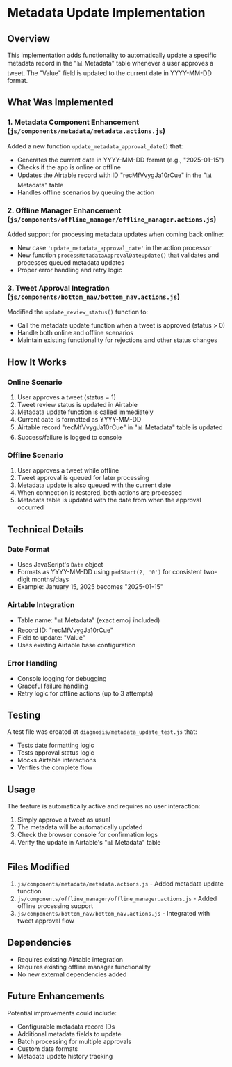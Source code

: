 # Metadata Update Implementation

## Overview

This implementation adds functionality to automatically update a specific metadata record in the "📊 Metadata" table whenever a user approves a tweet. The "Value" field is updated to the current date in YYYY-MM-DD format.

## What Was Implemented

### 1. Metadata Component Enhancement (`js/components/metadata/metadata.actions.js`)

Added a new function `update_metadata_approval_date()` that:
- Generates the current date in YYYY-MM-DD format (e.g., "2025-01-15")
- Checks if the app is online or offline
- Updates the Airtable record with ID "recMfVvygJa10rCue" in the "📊 Metadata" table
- Handles offline scenarios by queuing the action

### 2. Offline Manager Enhancement (`js/components/offline_manager/offline_manager.actions.js`)

Added support for processing metadata updates when coming back online:
- New case `'update_metadata_approval_date'` in the action processor
- New function `processMetadataApprovalDateUpdate()` that validates and processes queued metadata updates
- Proper error handling and retry logic

### 3. Tweet Approval Integration (`js/components/bottom_nav/bottom_nav.actions.js`)

Modified the `update_review_status()` function to:
- Call the metadata update function when a tweet is approved (status > 0)
- Handle both online and offline scenarios
- Maintain existing functionality for rejections and other status changes

## How It Works

### Online Scenario
1. User approves a tweet (status = 1)
2. Tweet review status is updated in Airtable
3. Metadata update function is called immediately
4. Current date is formatted as YYYY-MM-DD
5. Airtable record "recMfVvygJa10rCue" in "📊 Metadata" table is updated
6. Success/failure is logged to console

### Offline Scenario
1. User approves a tweet while offline
2. Tweet approval is queued for later processing
3. Metadata update is also queued with the current date
4. When connection is restored, both actions are processed
5. Metadata table is updated with the date from when the approval occurred

## Technical Details

### Date Format
- Uses JavaScript's `Date` object
- Formats as YYYY-MM-DD using `padStart(2, '0')` for consistent two-digit months/days
- Example: January 15, 2025 becomes "2025-01-15"

### Airtable Integration
- Table name: "📊 Metadata" (exact emoji included)
- Record ID: "recMfVvygJa10rCue"
- Field to update: "Value"
- Uses existing Airtable base configuration

### Error Handling
- Console logging for debugging
- Graceful failure handling
- Retry logic for offline actions (up to 3 attempts)

## Testing

A test file was created at `diagnosis/metadata_update_test.js` that:
- Tests date formatting logic
- Tests approval status logic
- Mocks Airtable interactions
- Verifies the complete flow

## Usage

The feature is automatically active and requires no user interaction:
1. Simply approve a tweet as usual
2. The metadata will be automatically updated
3. Check the browser console for confirmation logs
4. Verify the update in Airtable's "📊 Metadata" table

## Files Modified

1. `js/components/metadata/metadata.actions.js` - Added metadata update function
2. `js/components/offline_manager/offline_manager.actions.js` - Added offline processing support
3. `js/components/bottom_nav/bottom_nav.actions.js` - Integrated with tweet approval flow

## Dependencies

- Requires existing Airtable integration
- Requires existing offline manager functionality
- No new external dependencies added

## Future Enhancements

Potential improvements could include:
- Configurable metadata record IDs
- Additional metadata fields to update
- Batch processing for multiple approvals
- Custom date formats
- Metadata update history tracking
